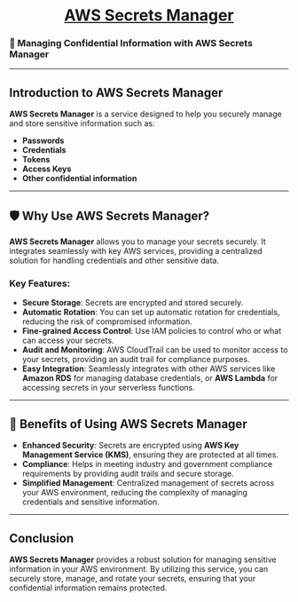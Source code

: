 <div style="text-align: center;">
    <h1><u>AWS Secrets Manager</u></h1>
</div>



### 🔐 Managing Confidential Information with AWS Secrets Manager

---

## Introduction to AWS Secrets Manager

**AWS Secrets Manager** is a service designed to help you securely manage and store sensitive information such as:

- **Passwords**
- **Credentials**
- **Tokens**
- **Access Keys**
- **Other confidential information**

---

## 🛡️ Why Use AWS Secrets Manager?

**AWS Secrets Manager** allows you to manage your secrets securely. It integrates seamlessly with key AWS services, providing a centralized solution for handling credentials and other sensitive data.

### Key Features:

- **Secure Storage**: Secrets are encrypted and stored securely.
- **Automatic Rotation**: You can set up automatic rotation for credentials, reducing the risk of compromised information.
- **Fine-grained Access Control**: Use IAM policies to control who or what can access your secrets.
- **Audit and Monitoring**: AWS CloudTrail can be used to monitor access to your secrets, providing an audit trail for compliance purposes.
- **Easy Integration**: Seamlessly integrates with other AWS services like **Amazon RDS** for managing database credentials, or **AWS Lambda** for accessing secrets in your serverless functions.

---

## 🚀 Benefits of Using AWS Secrets Manager

- **Enhanced Security**: Secrets are encrypted using **AWS Key Management Service (KMS)**, ensuring they are protected at all times.
- **Compliance**: Helps in meeting industry and government compliance requirements by providing audit trails and secure storage.
- **Simplified Management**: Centralized management of secrets across your AWS environment, reducing the complexity of managing credentials and sensitive information.

---

## Conclusion

**AWS Secrets Manager** provides a robust solution for managing sensitive information in your AWS environment. By utilizing this service, you can securely store, manage, and rotate your secrets, ensuring that your confidential information remains protected.
